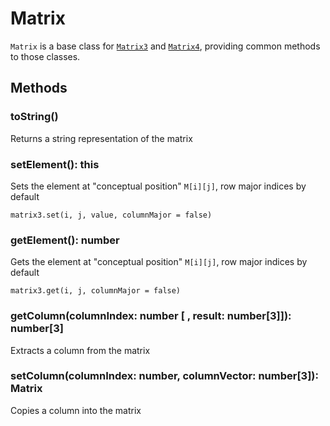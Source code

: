# Matrix

`Matrix` is a base class for [`Matrix3`](/docs/modules/core/api-reference/vector3) and [`Matrix4`](/docs/modules/core/api-reference/vector4), providing common methods to those classes.

## Methods

### toString()

Returns a string representation of the matrix

### setElement(): this

Sets the element at "conceptual position" `M[i][j]`, row major indices by default

`matrix3.set(i, j, value, columnMajor = false)`

### getElement(): number

Gets the element at "conceptual position" `M[i][j]`, row major indices by default

`matrix3.get(i, j, columnMajor = false)`

### getColumn(columnIndex: number [ , result: number[3]]): number[3]

Extracts a column from the matrix

### setColumn(columnIndex: number, columnVector: number[3]): Matrix

Copies a column into the matrix
